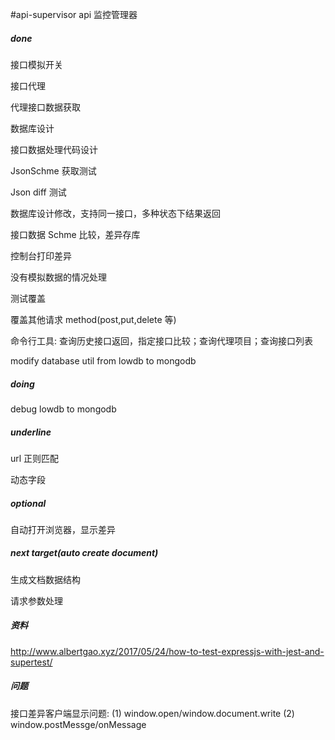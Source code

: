 #api-supervisor
api 监控管理器

##### done

接口模拟开关

接口代理

代理接口数据获取

数据库设计

接口数据处理代码设计

JsonSchme 获取测试

Json diff 测试

数据库设计修改，支持同一接口，多种状态下结果返回

接口数据 Schme 比较，差异存库

控制台打印差异

没有模拟数据的情况处理

测试覆盖

覆盖其他请求 method(post,put,delete 等)

命令行工具: 查询历史接口返回，指定接口比较；查询代理项目；查询接口列表

modify database util from lowdb to mongodb

##### doing

debug lowdb to mongodb

##### underline

url 正则匹配

动态字段

##### optional

自动打开浏览器，显示差异

##### next target(auto create document)

生成文档数据结构

请求参数处理

##### 资料

http://www.albertgao.xyz/2017/05/24/how-to-test-expressjs-with-jest-and-supertest/

##### 问题

接口差异客户端显示问题:
(1) window.open/window.document.write
(2) window.postMessge/onMessage
